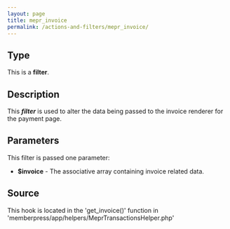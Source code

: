 ```yaml
---
layout: page
title: mepr_invoice
permalink: /actions-and-filters/mepr_invoice/
---
```


## Type

This is a **filter**.

## Description

This **_filter_** is used to alter the data being passed to the invoice renderer for the payment page.

## Parameters

This filter is passed one parameter:

- __$invoice__ - The associative array containing invoice related data.

## Source

This hook is located in the 'get_invoice()' function in 'memberpress/app/helpers/MeprTransactionsHelper.php'
